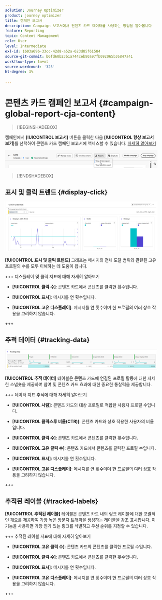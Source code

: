 ```yaml
---
solution: Journey Optimizer
product: journey optimizer
title: 캠페인 보고서
description: Campaign 보고서에서 컨텐츠 카드 데이터를 사용하는 방법을 알아봅니다
feature: Reporting
topic: Content Management
role: User
level: Intermediate
exl-id: 1603a696-33cc-42d8-a52a-623d85f61584
source-git-commit: b6fd60b23b1a744ceb80a97fb092065b36847a41
workflow-type: tm+mt
source-wordcount: '325'
ht-degree: 3%

---
```


# 콘텐츠 카드 캠페인 보고서 {#campaign-global-report-cja-content}

>[!BEGINSHADEBOX]

캠페인에서 **[!UICONTROL 보고서]** 버튼을 클릭한 다음 **[!UICONTROL 항상 보고서 보기]**&#x200B;를 선택하여 콘텐츠 카드 캠페인 보고서에 액세스할 수 있습니다. [자세히 알아보기](report-gs-cja.md)

![](assets/report-access.png)

>[!ENDSHADEBOX]

## 표시 및 클릭 트렌드 {#display-click}

![](assets/content-card-report-1.png)

**[!UICONTROL 표시 및 클릭 트렌드]** 그래프는 메시지의 전체 도달 범위와 관련된 고유 프로필의 수를 모두 이해하는 데 도움이 됩니다.

+++ 디스플레이 및 클릭 지표에 대해 자세히 알아보기

* **[!UICONTROL 클릭 수]**: 콘텐츠 카드에서 콘텐츠를 클릭한 횟수입니다.

* **[!UICONTROL 표시]**: 메시지를 연 횟수입니다.

* **[!UICONTROL 고유 디스플레이]**: 메시지를 연 횟수이며 한 프로필의 여러 상호 작용을 고려하지 않습니다.

+++

## 추적 데이터 {#tracking-data}

![](assets/content-card-report-2.png)

**[!UICONTROL 추적 데이터]** 테이블은 콘텐츠 카드에 연결된 프로필 활동에 대한 자세한 스냅숏을 제공하여 참여 및 콘텐츠 카드 효과에 대한 중요한 통찰력을 제공합니다.

+++ 데이터 지표 추적에 대해 자세히 알아보기

* **[!UICONTROL 사람]**: 콘텐츠 카드의 대상 프로필로 적합한 사용자 프로필 수입니다.

* **[!UICONTROL 클릭스루 비율(CTR)]**: 콘텐츠 카드와 상호 작용한 사용자의 비율입니다.

* **[!UICONTROL 클릭 수]**: 콘텐츠 카드에서 콘텐츠를 클릭한 횟수입니다.

* **[!UICONTROL 고유 클릭 수]**: 콘텐츠 카드에서 콘텐츠를 클릭한 프로필 수입니다.

* **[!UICONTROL 표시]**: 메시지를 연 횟수입니다.

* **[!UICONTROL 고유 디스플레이]**: 메시지를 연 횟수이며 한 프로필의 여러 상호 작용을 고려하지 않습니다.

+++

## 추적된 레이블 {#tracked-labels}

**[!UICONTROL 추적된 레이블]** 테이블은 콘텐츠 카드 내의 링크 레이블에 대한 포괄적인 개요를 제공하여 가장 높은 방문자 트래픽을 생성하는 레이블을 강조 표시합니다. 이 기능을 사용하면 가장 인기 있는 링크를 식별하고 우선 순위를 지정할 수 있습니다.

+++ 추적된 레이블 지표에 대해 자세히 알아보기

* **[!UICONTROL 고유 클릭 수]**: 콘텐츠 카드의 콘텐츠를 클릭한 프로필 수입니다.

* **[!UICONTROL 클릭 수]**: 콘텐츠 카드에서 콘텐츠를 클릭한 횟수입니다.

* **[!UICONTROL 표시]**: 메시지를 연 횟수입니다.

* **[!UICONTROL 고유 디스플레이]**: 메시지를 연 횟수이며 한 프로필의 여러 상호 작용을 고려하지 않습니다.

+++
